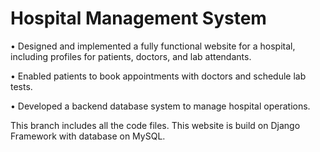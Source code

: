 # Hospital Management System
•	Designed and implemented a fully functional website for a hospital, including profiles for patients, doctors, and lab attendants.

•	Enabled patients to book appointments with doctors and schedule lab tests.

•	Developed a backend database system to manage hospital operations.

This branch includes all the code files. This website is build on Django Framework with database on MySQL.
